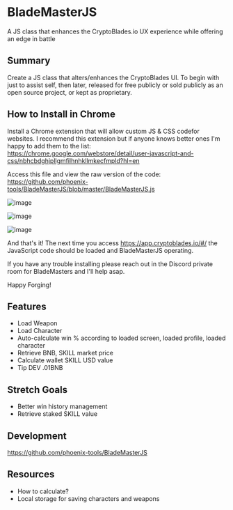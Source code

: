 # BladeMasterJS
A JS class that enhances the CryptoBlades.io UX experience while offering an edge in battle


## Summary

Create a JS class that alters/enhances the CryptoBlades UI. 
To begin with just to assist self, then later, released for free publicly or sold publicly as an open source project, or kept as proprietary.


## How to Install in Chrome

Install a Chrome extension that will allow custom JS & CSS codefor websites. I recommend this extension but if anyone knows better ones I'm happy to add them to the list:
https://chrome.google.com/webstore/detail/user-javascript-and-css/nbhcbdghjpllgmfilhnhkllmkecfmpld?hl=en

Access this file and view the raw version of the code:
https://github.com/phoenix-tools/BladeMasterJS/blob/master/BladeMasterJS.js

![image](https://user-images.githubusercontent.com/2002207/127751640-db633258-a0f3-4c78-82d5-8c479f67ded1.png)

![image](https://user-images.githubusercontent.com/2002207/127751659-cd4857c3-1cb8-4648-872b-f838b1aab974.png)

![image](https://user-images.githubusercontent.com/2002207/127751690-ab1a8907-428f-47e5-af48-03c2ba43f6a8.png)

And that's it! The next time you access https://app.cryptoblades.io/#/ the JavaScript code should be loaded and BladeMasterJS operating. 

If you have any trouble installing please reach out in the Discord private room for BladeMasters and I'll help asap.

Happy Forging! 


## Features

* Load Weapon
* Load Character
* Auto-calculate win % according to loaded screen, loaded profile, loaded character
* Retrieve BNB, SKILL market price
* Calculate wallet SKILL USD value
* Tip DEV .01BNB

## Stretch Goals

* Better win history management
* Retrieve staked SKILL value

## Development

https://github.com/phoenix-tools/BladeMasterJS

## Resources

* How to calculate?
* Local storage for saving characters and weapons
